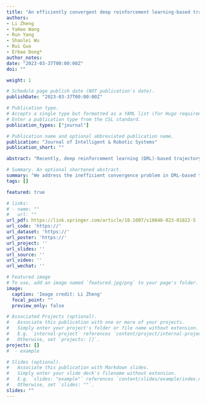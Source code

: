```yaml
---
title: "An efficiently convergent deep reinforcement learning-based trajectory planning method for manipulators in dynamic environments"
authors:
- Li Zheng
- YaHao Wang
- Run Yang
- Shaolei Wu
- Rui Guo
- Erbao Dong*
author_notes:
date: "2023-03-37T00:00:00Z"
doi: ""

weight: 1

# Schedule page publish date (NOT publication's date).
publishDate: "2023-03-37T00:00:00Z"

# Publication type.
# Accepts a single type but formatted as a YAML list (for Hugo requirements).
# Enter a publication type from the CSL standard.
publication_types: ["journal"]

# Publication name and optional abbreviated publication name.
publication: "Journal of Intelligent & Robotic Systems"
publication_short: ""

abstract: "Recently, deep reinforcement learning (DRL)-based trajectory planning methods have been designed for manipulator trajectory planning, given their potential in solving the problem of multidimensional spatial trajectory planning. However, many DRL models that have been proposed for manipulators working in dynamic environments face difficulties in obtaining the optimal strategy, thereby preventing them from reaching convergence because of massive ineffective exploration and sparse rewards. In this paper, we solve the inefficient convergence problem at the two levels of the action selection strategy and reward functions. First, this paper designs a dynamic action selection strategy that has a high probability of providing positive samples in the pre-training period by using a variable guide item and effectively reduces invalid exploration. Second, this study proposes a combinatorial reward function that combines the artificial potential field method with a time-energy function, thereby greatly improving the efficiency and stability of DRL-based methods for manipulators trajectory planning in dynamic working environments. Extensive experiments are conducted using the CoppeliaSim simulation model with a freely moving obstacle and the 6-DOF manipulator. The results show that the proposed dynamic action selection strategy and combinatorial reward function can improve the convergence rate on the DDPG, TD3, and SAC DRL algorithms by up to 3-5 times. Furthermore, the mean value of the reward function increases by up to 1.47-2.70 times, and the standard deviation decreases by 27.56% to 56.60%."

# Summary. An optional shortened abstract.
summary: "We address the inefficient convergence problem in DRL-based trajectory planning for manipulators in dynamic environments by proposing a dynamic action selection strategy and combinatorial reward function."
tags: []

featured: true

# links:
# - name: ""
#   url: ""
url_pdf: https://link.springer.com/article/10.1007/s10846-023-01822-5
url_code: 'https://'
url_dataset: 'https://'
url_poster: 'https://'
url_project: ''
url_slides: ''
url_source: ''
url_video: ''
url_wechat: ''

# Featured image
# To use, add an image named `featured.jpg/png` to your page's folder. 
image:
  caption: 'Image credit: Li Zheng'
  focal_point: ""
  preview_only: false

# Associated Projects (optional).
#   Associate this publication with one or more of your projects.
#   Simply enter your project's folder or file name without extension.
#   E.g. `internal-project` references `content/project/internal-project/index.md`.
#   Otherwise, set `projects: []`.
projects: []
#  - example

# Slides (optional).
#   Associate this publication with Markdown slides.
#   Simply enter your slide deck's filename without extension.
#   E.g. `slides: "example"` references `content/slides/example/index.md`.
#   Otherwise, set `slides: ""`.
slides: ""
---
```

